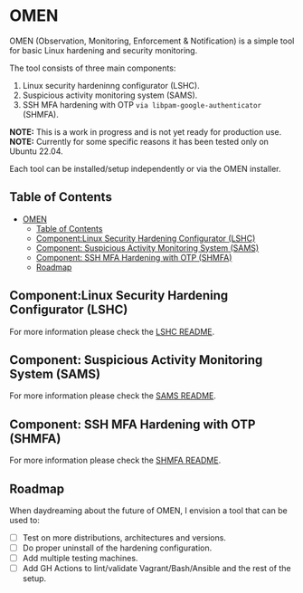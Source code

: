 # OMEN

OMEN (Observation, Monitoring, Enforcement & Notification) is a simple tool for basic Linux hardening and security monitoring.

The tool consists of three main components:

1. Linux security hardeninng configurator (LSHC).
2. Suspicious activity monitoring system (SAMS).
3. SSH MFA hardening with OTP `via libpam-google-authenticator` (SHMFA).

**NOTE:** This is a work in progress and is not yet ready for production use.
**NOTE:** Currently for some specific reasons it has been tested only on Ubuntu 22.04.

Each tool can be installed/setup independently or via the OMEN installer.

## Table of Contents

- [OMEN](#omen)
  - [Table of Contents](#table-of-contents)
  - [Component:Linux Security Hardening Configurator (LSHC)](#componentlinux-security-hardening-configurator-lshc)
  - [Component: Suspicious Activity Monitoring System (SAMS)](#component-suspicious-activity-monitoring-system-sams)
  - [Component: SSH MFA Hardening with OTP (SHMFA)](#component-ssh-mfa-hardening-with-otp-shmfa)
  - [Roadmap](#roadmap)

## Component:Linux Security Hardening Configurator (LSHC)

For more information please check the [LSHC README](lshc/README.md).

## Component: Suspicious Activity Monitoring System (SAMS)

For more information please check the [SAMS README](sams/README.md).

## Component: SSH MFA Hardening with OTP (SHMFA)

For more information please check the [SHMFA README](shmfa/README.md).

## Roadmap

When daydreaming about the future of OMEN, I envision a tool that can be used to:

- [ ] Test on more distributions, architectures and versions.
- [ ] Do proper uninstall of the hardening configuration.
- [ ] Add multiple testing machines.
- [ ] Add GH Actions to lint/validate Vagrant/Bash/Ansible and the rest of the setup.
